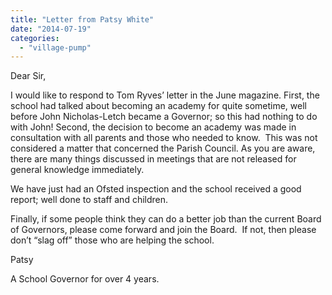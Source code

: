 ```yaml
---
title: "Letter from Patsy White"
date: "2014-07-19"
categories: 
  - "village-pump"
---
```


Dear Sir,

I would like to respond to Tom Ryves’ letter in the June magazine. First, the school had talked about becoming an academy for quite sometime, well before John Nicholas-Letch became a Governor; so this had nothing to do with John! Second, the decision to become an academy was made in consultation with all parents and those who needed to know.  This was not considered a matter that concerned the Parish Council. As you are aware, there are many things discussed in meetings that are not released for general knowledge immediately.

We have just had an Ofsted inspection and the school received a good report; well done to staff and children.

Finally, if some people think they can do a better job than the current Board of Governors, please come forward and join the Board.  If not, then please don’t “slag off” those who are helping the school.

Patsy

A School Governor for over 4 years.
